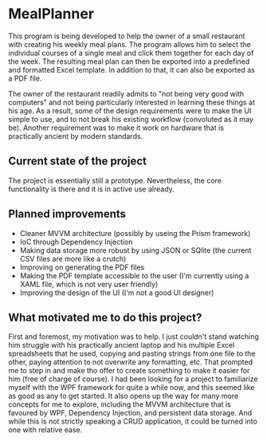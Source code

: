 # MealPlanner

This program is being developed to help the owner of a small restaurant with creating his weekly meal plans. The program allows him to select 
the individual courses of a single meal and click them together for each day of the week. The resulting meal plan can then be 
exported into a predefined and formatted Excel template. In addition to that, it can also be exported as a PDF file.

The owner of the restaurant readily admits to "not being very good with computers" and not being particularly interested in 
learning these things at his age. As a result, some of the design requirements were to make the UI simple to use, and to not break his 
existing workflow (convoluted as it may be). Another requirement was to make it work on hardware that is practically ancient by 
modern standards.

## Current state of the project

The project is essentially still a prototype. Nevertheless, the core functionality is there and it is in active use already.

## Planned improvements

* Cleaner MVVM architecture (possibly by useing the Prism framework)
* IoC through Dependency Injection
* Making data storage more robust by using JSON or SQlite (the current CSV files are more like a crutch)
* Improving on generating the PDF files
* Making the PDF template accessible to the user (I'm currently using a XAML file, which is not very user friendly)
* Improving the design of the UI (I'm not a good UI designer)

## What motivated me to do this project?

First and foremost, my motivation was to help. I just couldn't stand watching him struggle with his practically ancient laptop and his 
multiple Excel spreadsheets that he used, copying and pasting strings from one file to the other, paying attention to not overwrite any
formatting, etc. That prompted me to step in and make tho offer to create something to make it easier for him (free of charge of course). 
I had been looking for a project to familiarize myself with the WPF framework for quite a while now, and this seemed like as good as any
to get started. It also opens up the way for many more concepts for me to explore, including the MVVM architecture that is favoured by WPF, 
Dependency Injection, and persistent data storage. And while this is not strictly speaking a CRUD application, it could be turned into one 
with relative ease.

